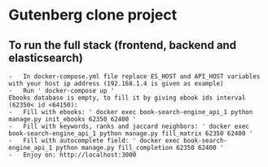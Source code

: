 # Gutenberg clone project

## To run the full stack (frontend, backend and elasticsearch)

    -   In docker-compose.yml file replace ES_HOST and API_HOST variables with your host ip address (192.168.1.4 is given as example)
    -   Run ' docker-compose up '
    Ebooks database is empty, to fill it by giving ebook ids interval (62350< id <64150):
    -   Fill with ebooks: ' docker exec book-search-engine_api_1 python manage.py init_ebooks 62350 62400 '
    -   Fill with keywords, ranks and jaccard neighbors: ' docker exec book-search-engine_api_1 python manage.py fill_matrix 62350 62400 '
    -   Fill with autocomplete field: ' docker exec book-search-engine_api_1 python manage.py fill_completion 62350 62400 '
    -   Enjoy on: http://localhost:3000